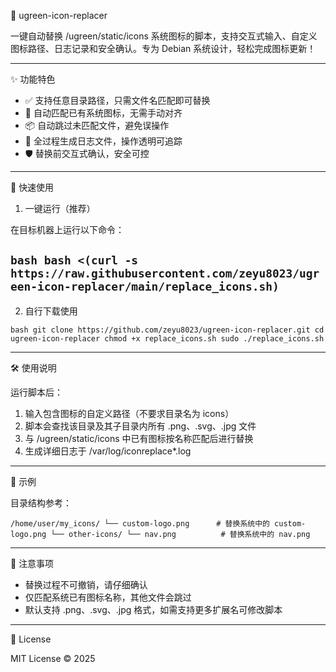 🧊 ugreen-icon-replacer

一键自动替换 /ugreen/static/icons 系统图标的脚本，支持交互式输入、自定义图标路径、日志记录和安全确认。专为 Debian 系统设计，轻松完成图标更新！

---

✨ 功能特色

- ✅ 支持任意目录路径，只需文件名匹配即可替换
- 🔄 自动匹配已有系统图标，无需手动对齐
- 📦 自动跳过未匹配文件，避免误操作
- 📜 全过程生成日志文件，操作透明可追踪
- 🛡 替换前交互式确认，安全可控

---

🚀 快速使用

1. 一键运行（推荐）

在目标机器上运行以下命令：

`bash
bash <(curl -s https://raw.githubusercontent.com/zeyu8023/ugreen-icon-replacer/main/replace_icons.sh)
`
---

2. 自行下载使用

`bash
git clone https://github.com/zeyu8023/ugreen-icon-replacer.git
cd ugreen-icon-replacer
chmod +x replace_icons.sh
sudo ./replace_icons.sh
`

---

🛠️ 使用说明

运行脚本后：
1. 输入包含图标的自定义路径（不要求目录名为 icons）
2. 脚本会查找该目录及其子目录内所有 .png、.svg、.jpg 文件
3. 与 /ugreen/static/icons 中已有图标按名称匹配后进行替换
4. 生成详细日志于 /var/log/iconreplace*.log

---

📁 示例

目录结构参考：

`
/home/user/my_icons/
└── custom-logo.png      # 替换系统中的 custom-logo.png
└── other-icons/
    └── nav.png          # 替换系统中的 nav.png
`

---

🧩 注意事项

- 替换过程不可撤销，请仔细确认
- 仅匹配系统已有图标名称，其他文件会跳过
- 默认支持 .png、.svg、.jpg 格式，如需支持更多扩展名可修改脚本

---

📄 License

MIT License © 2025
